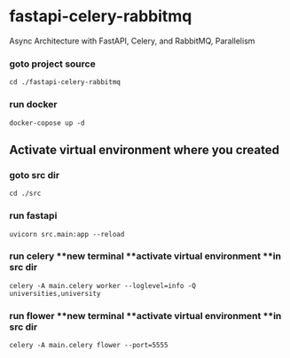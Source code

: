 # fastapi-celery-rabbitmq
Async Architecture with FastAPI, Celery, and RabbitMQ, Parallelism

### goto project source
```
cd ./fastapi-celery-rabbitmq
```

### run docker
```
docker-copose up -d
```

## Activate virtual environment where you created

### goto src dir
```
cd ./src
```

### run fastapi

```
uvicorn src.main:app --reload
```


### run celery **new terminal **activate virtual environment **in src dir 

```
celery -A main.celery worker --loglevel=info -Q universities,university
```

### run flower **new terminal **activate virtual environment **in src dir 

```
celery -A main.celery flower --port=5555
```